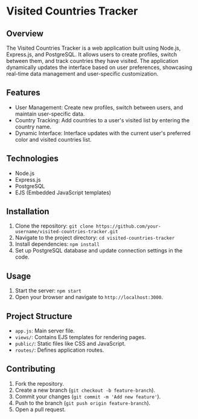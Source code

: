 # Visited Countries Tracker

## Overview
The Visited Countries Tracker is a web application built using Node.js, Express.js, and PostgreSQL. It allows users to create profiles, switch between them, and track countries they have visited. The application dynamically updates the interface based on user preferences, showcasing real-time data management and user-specific customization.

## Features
- User Management: Create new profiles, switch between users, and maintain user-specific data.
- Country Tracking: Add countries to a user's visited list by entering the country name.
- Dynamic Interface: Interface updates with the current user's preferred color and visited countries list.

## Technologies
- Node.js
- Express.js
- PostgreSQL
- EJS (Embedded JavaScript templates)

## Installation
1. Clone the repository: `git clone https://github.com/your-username/visited-countries-tracker.git`
2. Navigate to the project directory: `cd visited-countries-tracker`
3. Install dependencies: `npm install`
4. Set up PostgreSQL database and update connection settings in the code.

## Usage
1. Start the server: `npm start`
2. Open your browser and navigate to `http://localhost:3000`.

## Project Structure
- `app.js`: Main server file.
- `views/`: Contains EJS templates for rendering pages.
- `public/`: Static files like CSS and JavaScript.
- `routes/`: Defines application routes.

## Contributing
1. Fork the repository.
2. Create a new branch (`git checkout -b feature-branch`).
3. Commit your changes (`git commit -m 'Add new feature'`).
4. Push to the branch (`git push origin feature-branch`).
5. Open a pull request.
